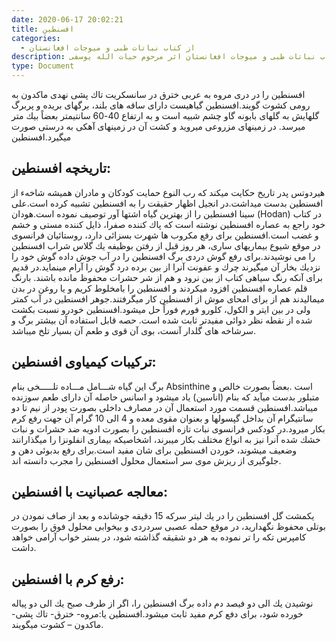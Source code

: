 ```yaml
---
date: 2020-06-17 20:02:21
title: افسنطین
categories:
  - از کتاب نباتات طبی و میوجات افغانستان
description: معرفی افسنطین از کتاب نباتات طبی و میوجات افغانستان اثر مرحوم حیات الله یوسفی
type: Document
---
```


افسنطین را در دری مروه به عربی خترق در سانسكريت تاك پشی نهدی ماكدون به رومی كشوت گویند.افسنطین گیاهیست دارای ساقه های بلند، برگهای بریده و پربرگ گلهايش به گلهای بابونه گاو چشم شبیه است و به ارتفاع 40-60 سانتيمتر بعضاً بيك متر ميرسد. در زمينهای مزروعی میروید و كشت آن در زمینهای آهكی به درستی صورت ميگيرد.افسنطین

## تاریخچه افسنطین:

هيردوتس پدر تاریخ حكایت ميكند كه رب النوع حمایت كودكان و مادران هميشه شاخهء از افسنطین بدست ميداشت.در انجیل اظهار حقيقت را به افسنطین تشبيه كرده است.علی سينا افسنطین را از بهترين گياه اشتها آور توصيف نموده است.هودان (Hodan) در كتاب خود راجع به عصاره افسنطین نوشته است كه پاك كننده صفرا، ذايل كننده مستی و خشم و غضب است.افسنطین برای رفع مكروب ها شهرت بسزائی دارد، روستائیان فرانسوی در موقع شیوع بیماریهای ساری، هر روز قبل از رفتن بوظیفه يك گلاس شراب افسنطین را می نوشيدند.برای رفع گوش دردی برگ افسنطین را در آب جوش داده گوش خود را نزديك بخار آن ميگيرند چرك و عفونت آنرا از بين برده درد گوش را آرام مينمايد.در قديم برای آنكه رنگ سياهی كتاب از بين نرود و هم از شر حشرات محفوظ مانده باشند. بارنگ قلم عصاره افسنطین افزود ميكردند و افسنطين را بامخلوط كريم و يا روغن در بدن ميماليدند هم از برای امحای موش از افسنطین كار ميگرفتند.جوهر افسنطین در آب كمتر ولی در بين ایتر و الكول، كلورو فورم فوراً حل ميشود.افسنطين خودرو نسبت بكشت شده از نقطه نظر دوائی مفيدتر ثابت شده است. حصه قابل استفاده آن بيشتر برگ و سرشاخه های گلدار آنست، بوی آن قوی و طعم آن بسيار تلخ ميباشد.

## تركيبات كيمياوی افسنطين:

برگ اين گياه شـــامل مـــاده تلـــــخی بنام Absinthine است .بعضاً بصورت خالص و متبلور بدست ميآيد كه بنام (اناسین) ياد ميشود و اسانس حاصله آن دارای طعم سوزنده ميباشد.افسنطین قسمت مورد استعمال آن در مصارف داخلی بصورت پودر از نیم تا دو سانتيگرام آن بداخل گپسولها و بعنوان مقوی معده و 4 الی 10 گرام آن جهت رفع كرم بكار ميرود.در كودكس فرانسوی نبات تازه افسنطین را بصورت ادويه ضد حشرات و نبات خشك شده آنرا نيز به انواع مختلف بكار ميبرند، اشخاصيكه بيماری انفلونزا را ميگذارانند وضعيف ميشوند، خوردن افسنطين برای شان مفيد است.برای رفع بدبوئی دهن و جلوگيری از ريزش موی سر استعمال محلول افسنطین را مجرب دانسته اند.

## معالجه عصبانيت با افسنطین:

يكمشت گل افسنطین را در يك ليتر سركه 15 دقيقه جوشانده و بعد از صاف نمودن در بوتلی محفوظ نگهدارید، در موقع حمله عصبی سردردی و بيخوابی محلول فوق را بصورت كامپرس تكه را تر نموده به هر دو شقيقه گذاشته شود، در بستر خواب آرامی خواهد داشت.

## رفع كرم با افسنطين:

نوشيدن يك الی دو فيصد دم داده برگ افسنطين را، اگر از طرف صبح يك الی دو پياله خورده شود، برای دفع كرم مفيد ثابت ميشود.افسنطين يا:مروه- خترق- تاك پشی- ماكدون – كشوت ميگويند.